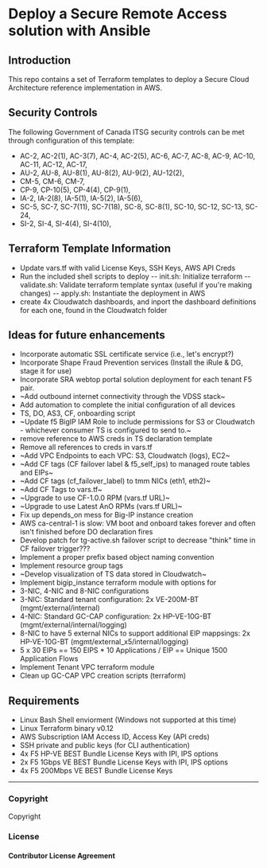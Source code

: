 # Deploy a Secure Remote Access solution with Ansible


## Introduction

This repo contains a set of Terraform templates to deploy a Secure Cloud Architecture reference implementation in AWS. 

## Security Controls

The following Government of Canada ITSG security controls can be met through configuration of this template:

- AC-2, AC-2(1), AC-3(7), AC-4, AC-2(5), AC-6, AC-7, AC-8, AC-9, AC-10, AC-11, AC-12, AC-17, 
- AU-2, AU-8, AU-8(1), AU-8(2), AU-9(2), AU-12(2), 
- CM-5, CM-6, CM-7, 
- CP-9, CP-10(5), CP-4(4), CP-9(1),
- IA-2, IA-2(8), IA-5(1), IA-5(2), IA-5(6), 
- SC-5, SC-7, SC-7(11), SC-7(18), SC-8, SC-8(1), SC-10, SC-12, SC-13, SC-24,
- SI-2, SI-4, SI-4(4), SI-4(10), 

## Terraform Template Information

- Update vars.tf with valid License Keys, SSH Keys, AWS API Creds
- Run the included shell scripts to deploy
-- init.sh: Initialize terraform
-- validate.sh: Validate terraform template syntax (useful if you're making changes)
-- apply.sh: Instantiate the deployment in AWS
- create 4x Cloudwatch dashboards, and inport the dashboard definitions for each one, found in the Cloudwatch folder

## Ideas for future enhancements

- Incorporate automatic SSL certificate service (i.e., let's encrypt?)
- Incorporate Shape Fraud Prevention services (Install the iRule & DG, stage it for use)
- Incorporate SRA webtop portal solution deployment for each tenant F5 pair.
- ~Add outbound internet connectivity through the VDSS stack~
- Add automation to complete the initial configuration of all devices
 - TS, DO, AS3, CF, onboarding script
- ~Update f5 BigIP IAM Role to include permissions for S3 or Cloudwatch - whichever consumer TS is configured to send to.~
 - remove reference to AWS creds in TS declaration template
- Remove all references to creds in vars.tf
- ~Add VPC Endpoints to each VPC: S3, Cloudwatch (logs), EC2~
- ~Add CF tags (CF failover label & f5_self_ips) to managed route tables and EIPs~
- ~Add CF tags (cf_failover_label) to tmm NICs (eth1, eth2)~
 - ~Add CF Tags to vars.tf~
- ~Upgrade to use CF-1.0.0 RPM (vars.tf URL)~
- ~Upgrade to use Latest AnO RPMs (vars.tf URL)~
- Fix up depends_on mess for Big-IP instance creation
 - AWS ca-central-1 is slow: VM boot and onboard takes forever and often isn't finished before DO declaration fires
- Develop patch for tg-active.sh failover script to decrease "think" time in CF failover trigger???
- Implement a proper prefix based object naming convention 
- Implement resource group tags
- ~Develop visualization of TS data stored in Cloudwatch~
- Implement bigip_instance terraform module with options for 
 - 3-NIC, 4-NIC and 8-NIC configurations
  - 3-NIC: Standard tenant configuration: 2x VE-200M-BT (mgmt/external/internal)
  - 4-NIC: Standard GC-CAP configuration: 2x HP-VE-10G-BT (mgmt/external/internal/logging)
  - 8-NIC to have 5 external NICs to support additional EIP mappsings: 2x HP-VE-10G-BT (mgmt/external_x5/internal/logging)
   - 5 x 30 EIPs == 150 EIPS * 10 Applications / EIP == Unique 1500 Application Flows
- Implement Tenant VPC terraform module
- Clean up GC-CAP VPC creation scripts (terraform)




## Requirements

- Linux Bash Shell enviorment (Windows not supported at this time)
- Linux Terraform binary v0.12 
- AWS Subscription IAM Access ID, Access Key (API creds)
- SSH private and public keys (for CLI authentication)
- 4x F5 HP-VE BEST Bundle License Keys with IPI, IPS options
- 2x F5 1Gbps VE BEST Bundle License Keys with IPI, IPS options
- 4x F5 200Mbps VE BEST Bundle License Keys


---



### Copyright

Copyright 

### License


#### Contributor License Agreement

